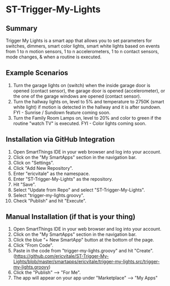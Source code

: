 # ST-Trigger-My-Lights

## Summary
Trigger My Lights is a smart app that allows you to set parameters for switches, dimmers, smart color lights, smart white lights based on events from 1 to n motion sensors, 1 to n accelerometers, 1 to n contact sensors, mode changes, & when a routine is executed.

## Example Scenarios
1. Turn the garage lights on (switch) when the inside garage door is opened (contact sensor), the garage door is opened (accelerometer), or the one of the garage windows are opened (contact sensor).
2. Turn the hallway lights on, level to 5% and temperature to 2750K (smart white light) if motion is detected in the hallway and it is after sundown. FYI - Sunrise / Sundown feature coming soon.
3. Turn the Family Room Lamps on, level to 20% and color to green if the routine "watch TV" is executed. FYI - Color lights coming soon.

## Installation via GitHub Integration
1. Open SmartThings IDE in your web browser and log into your account.
2. Click on the "My SmartApps" section in the navigation bar.
3. Click on "Settings".
4. Click "Add New Repository".
5. Enter "ericvitale" as the namespace.
6. Enter "ST-Trigger-My-Lights" as the repository.
7. Hit "Save".
8. Select "Update from Repo" and select "ST-Trigger-My-Lights".
9. Select "trigger-my-lights.groovy".
10. Check "Publish" and hit "Execute".

## Manual Installation (if that is your thing)
1. Open SmartThings IDE in your web browser and log into your account.
2. Click on the "My SmartApps" section in the navigation bar.
3. Click the blue "+ New SmartApp" button at the bottom of the page.
4. Click "From Code".
5. Paste in the code from "trigger-my-lights.groovy" and hit "Create". (https://github.com/ericvitale/ST-Trigger-My-Lights/blob/master/smartapps/ericvitale/trigger-my-lights.src/trigger-my-lights.groovy)
6. Click the "Publish" --> "For Me".
7. The app will appear on your app under "Marketplace" --> "My Apps"
